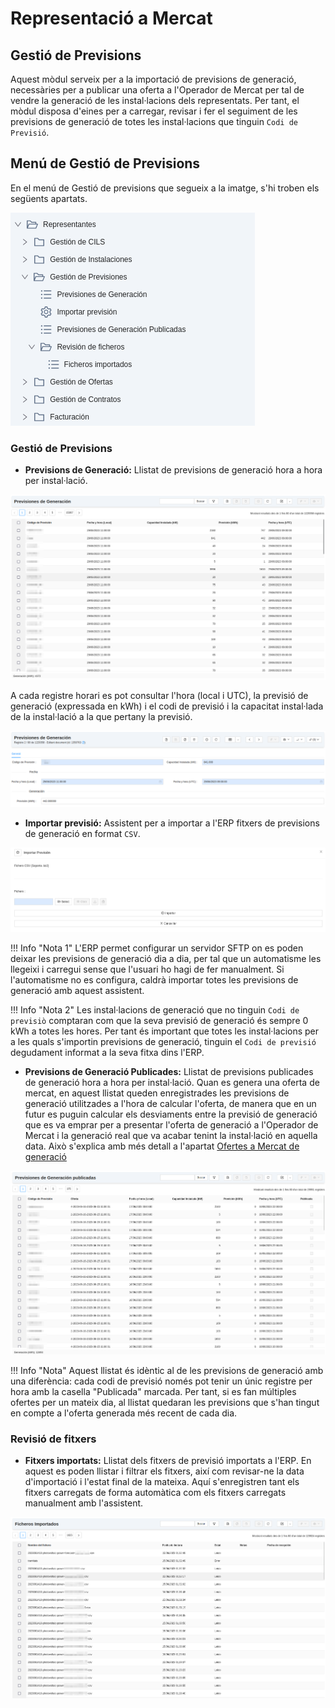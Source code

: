 # Representació a Mercat

## Gestió de Previsions

Aquest mòdul serveix per a la importació de previsions de generació, necessàries per a publicar una oferta a l'Operador de
Mercat per tal de vendre la generació de les instal·lacions dels representats. Per tant, el mòdul disposa d'eines per a
carregar, revisar i fer el seguiment de les previsions de generació de totes les instal·lacions que tinguin `Codi de Previsió`.

## Menú de Gestió de Previsions

En el menú de Gestió de previsions que segueix a la imatge, s'hi troben els següents apartats.

[ ![Menú General](_static/previsiones/menu_previsiones.png)](_static/previsiones/menu_previsiones.png)

### Gestió de Previsions
* **Previsions de Generació:** Llistat de previsions de generació hora a hora per instal·lació. 

[ ![Llistat de Previsions](_static/previsiones/prevision_listado.png)](_static/previsiones/prevision_listado.png)

A cada registre horari es pot consultar l'hora (local i UTC), la previsió de generació (expressada en kWh) i el codi de
previsió i la capacitat instal·lada de la instal·lació a la que pertany la previsió.

[ ![Formulari de Previsions](_static/previsiones/prevision_formulario.png)](_static/previsiones/prevision_formulario.png)

* **Importar previsió:** Assistent per a importar a l'ERP fitxers de previsions de generació en format `CSV`.

[ ![Importació de Previsions](_static/previsiones/prevision_importacion.png)](_static/previsiones/prevision_importacion.png)

!!! Info "Nota 1"
    L'ERP permet configurar un servidor SFTP on es poden deixar les previsions de generació dia a dia, per tal que un
    automatisme les llegeixi i carregui sense que l'usuari ho hagi de fer manualment. Si l'automatisme no es configura, caldrà
    importar totes les previsions de generació amb aquest assistent.

!!! Info "Nota 2"
    Les instal·lacions de generació que no tinguin `Codi de previsiò` comptaran com que la seva previsió de generació
    és sempre 0 kWh a totes les hores. Per tant és important que totes les instal·lacions per a les quals s'importin previsions
    de generació, tinguin el `Codi de previsió` degudament informat a la seva fitxa dins l'ERP.

* **Previsions de Generació Publicades:** Llistat de previsions publicades de generació hora a hora per instal·lació. Quan es
genera una oferta de mercat, en aquest llistat queden enregistrades les previsions de generació utilitzades a l'hora de calcular
l'oferta, de manera que en un futur es puguin calcular els desviaments entre la previsió de generació que es va emprar per a
presentar l'oferta de generació a l'Operador de Mercat i la generació real que va acabar tenint la instal·lació en aquella data.
Això s'explica amb més detall a l'apartat [Ofertes a Mercat de generació](../ofertas)

[ ![Llistat de Previsions Publicades](_static/previsiones/prevision_publicada.png)](_static/previsiones/prevision_publicada.png)

!!! Info "Nota"
    Aquest llistat és idèntic al de les previsions de generació amb una diferència: cada codi de previsió només pot tenir un
    únic registre per hora amb la casella "Publicada" marcada. Per tant, si es fan múltiples ofertes per un mateix dia,
    al llistat quedaran les previsions que s'han tingut en compte a l'oferta generada més recent de cada dia.

### Revisió de fitxers

* **Fitxers importats:** Llistat dels fitxers de previsió importats a l'ERP. En aquest es poden llistar i filtrar els fitxers,
així com revisar-ne la data d'importació i l'estat final de la mateixa. Aquí s'enregistren tant els fitxers carregats de forma
automàtica com els fitxers carregats manualment amb l'assistent.

[ ![Llistat de Previsions](_static/previsiones/prevision_importados.png)](_static/previsiones/prevision_importados.png)

